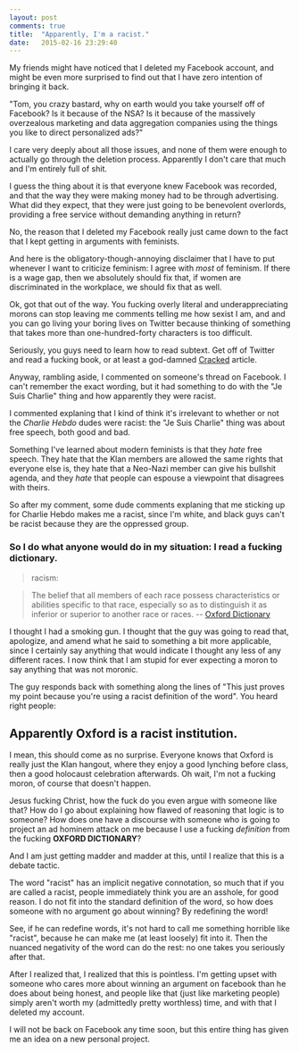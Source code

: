 ```yaml
---
layout: post
comments: true
title:  "Apparently, I'm a racist."
date:   2015-02-16 23:29:40
---
```


My friends might have noticed that I deleted my Facebook account, and might be even more surprised to find out that I have zero intention of bringing it back. 

"Tom, you crazy bastard, why on earth would you take yourself off of Facebook?  Is it because of the NSA?  Is it because of the massively overzealous marketing and data aggregation companies using the things you like to direct personalized ads?"

I care very deeply about all those issues, and none of them were enough to actually go through the deletion process.  Apparently I don't care that much and I'm entirely full of shit.  

I guess the thing about it is that everyone knew Facebook was recorded, and that the way they were making money had to be through advertising.  What did they expect, that they were just going to be benevolent overlords, providing a free service without demanding anything in return? 

No, the reason that I deleted my Facebook really just came down to the fact that I kept getting in arguments with feminists. 

And here is the obligatory-though-annoying disclaimer that I have to put whenever I want to criticize feminism: I agree with *most* of feminism. If there is a wage gap, then we absolutely should fix that, if women are discriminated in the workplace, we should fix that as well. 

Ok, got that out of the way.  You fucking overly literal and underappreciating morons can stop leaving me comments telling me how sexist I am, and and you can go living your boring lives on Twitter because thinking of something that takes more than one-hundred-forty characters is too difficult.  

Seriously, you guys need to learn how to read subtext.  Get off of Twitter and read a fucking book, or at least a god-damned [Cracked](http://www.cracked.com) article. 

Anyway, rambling aside, I commented on someone's thread on Facebook.  I can't remember the exact wording, but it had something to do with the "Je Suis Charlie" thing and how apparently they were racist. 

I commented explaning that I kind of think it's irrelevant to whether or not the *Charlie Hebdo* dudes were racist: the "Je Suis Charlie" thing was about free speech, both good and bad.  

Something I've learned about modern feminists is that they *hate* free speech.  They hate that the Klan members are allowed the same rights that everyone else is, they hate that a Neo-Nazi member can give his bullshit agenda, and they *hate* that people can espouse a viewpoint that disagrees with theirs.  

So after my comment, some dude comments explaning that me sticking up for Charlie Hebdo makes me a racist, since I'm white, and black guys can't be racist because they are the oppressed group.  

### So I do what anyone would do in my situation: I read a fucking dictionary.  

> racism: 

> The belief that all members of each race possess characteristics or abilities specific to that race, especially so as to distinguish it as inferior or superior to another race or races.
-- [Oxford Dictionary](http://www.oxforddictionaries.com/us/definition/american_english/racism?searchDictCode=all)

I thought I had a smoking gun.  I thought that the guy was going to read that, apologize, and amend what he said to something a bit more applicable, since I certainly say anything that would indicate I thought any less of any different races. I now think that I am stupid for ever expecting a moron to say anything that was not moronic. 

The guy responds back with something along the lines of "This just proves my point because you're using a racist definition of the word". You heard right people: 

## Apparently Oxford is a racist institution.  

I mean, this should come as no surprise.  Everyone knows that Oxford is really just the Klan hangout, where they enjoy a good lynching before class, then a good holocaust celebration afterwards.  Oh wait, I'm not a fucking moron, of course that doesn't happen. 

Jesus fucking Christ, how the fuck do you even argue with someone like that?  How do I go about explaining how flawed of reasoning that logic is to someone?  How does one have a discourse with someone who is going to project an ad hominem attack on me because I use a fucking *definition* from the fucking **OXFORD DICTIONARY**?

And I am just getting madder and madder at this, until I realize that this is a debate tactic.  

The word "racist" has an implicit negative connotation, so much that if you are called a racist, people immediately think you are an asshole, for good reason.  I do not fit into the standard definition of the word, so how does someone with no argument go about winning?  By redefining the word!

See, if he can redefine words, it's not hard to call me something horrible like "racist", because he can make me (at least loosely) fit into it.  Then the nuanced negativity of the word can do the rest: no one takes you seriously after that.  

After I realized that, I realized that this is pointless. I'm getting upset with someone who cares more about winning an argument on facebook than he does about being honest, and people like that (just like marketing people) simply aren't worth my (admittedly pretty worthless) time, and with that I deleted my account.  

I will not be back on Facebook any time soon, but this entire thing has given me an idea on a new personal project. 
